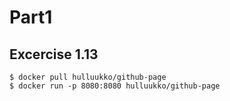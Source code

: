 # Part1
## Excercise 1.13

```
$ docker pull hulluukko/github-page
$ docker run -p 8080:8080 hulluukko/github-page
```



